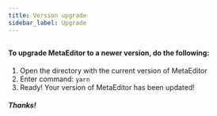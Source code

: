 ```yaml
---
title: Version upgrade
sidebar_label: Upgrade
---
```


## 

#### To upgrade MetaEditor to a newer version, do the following:

1. Open the directory with the current version of MetaEditor
2. Enter command: `yarn`
3. Ready! Your version of MetaEditor has been updated!

##### Thanks!


